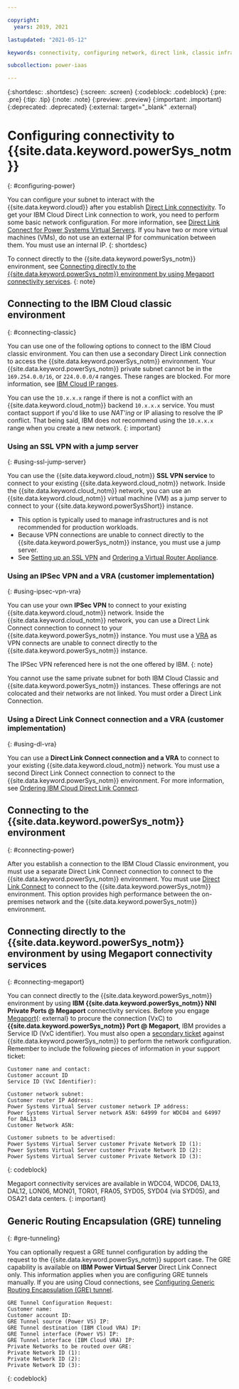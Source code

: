 ```yaml
---

copyright:
  years: 2019, 2021

lastupdated: "2021-05-12"

keywords: connectivity, configuring network, direct link, classic infrastructure, power infrastructure, network, megaport, vxc, gre tunneling

subcollection: power-iaas

---
```


{:shortdesc: .shortdesc}
{:screen: .screen}
{:codeblock: .codeblock}
{:pre: .pre}
{:tip: .tip}
{:note: .note}
{:preview: .preview}
{:important: .important}
{:deprecated: .deprecated}
{:external: target="_blank" .external}

# Configuring connectivity to {{site.data.keyword.powerSys_notm}}
{: #configuring-power}

You can configure your subnet to interact with the {{site.data.keyword.cloud}} after you establish [Direct Link connectivity](/docs/power-iaas?topic=power-iaas-ordering-direct-link-connect). To get your IBM Cloud Direct Link connection to work, you need to perform some basic network configuration. For more information, see [Direct Link Connect for Power Systems Virtual Servers](/docs/direct-link?topic=direct-link-configure-ibm-cloud-direct-link). If you have two or more virtual machines (VMs), do not use an external IP for communication between them. You must use an internal IP.
{: shortdesc}

To connect directly to the {{site.data.keyword.powerSys_notm}} environment, see [Connecting directly to the {{site.data.keyword.powerSys_notm}} environment by using Megaport connectivity services](#connecting-megaport).
{: note}

## Connecting to the IBM Cloud classic environment
{: #connecting-classic}

You can use one of the following options to connect to the IBM Cloud classic environment. You can then use a secondary Direct Link connection to access the {{site.data.keyword.powerSys_notm}} environment. Your {{site.data.keyword.powerSys_notm}} private subnet cannot be in the `169.254.0.0/16`, or `224.0.0.0/4` ranges. These ranges are blocked. For more information, see [IBM Cloud IP ranges](/docs/cloud-infrastructure?topic=cloud-infrastructure-ibm-cloud-ip-ranges).

You can use the `10.x.x.x` range if there is not a conflict with an {{site.data.keyword.cloud_notm}} backend `10.x.x.x` service. You must contact support if you'd like to use *NAT'ing* or IP aliasing to resolve the IP conflict. That being said, IBM does not recommend using the `10.x.x.x` range when you create a new network.
{: important}

### Using an SSL VPN with a jump server
{: #using-ssl-jump-server}

You can use the {{site.data.keyword.cloud_notm}} **SSL VPN service** to connect to your existing {{site.data.keyword.cloud_notm}} network. Inside the {{site.data.keyword.cloud_notm}} network, you can use an {{site.data.keyword.cloud_notm}} virtual machine (VM) as a jump server to connect to your {{site.data.keyword.powerSysShort}} instance.

* This option is typically used to manage infrastructures and is not recommended for production workloads.
* Because VPN connections are unable to connect directly to the {{site.data.keyword.powerSys_notm}} instance, you must use a jump server.
* See [Setting up an SSL VPN](/docs/iaas-vpn?topic=iaas-vpn-setup-ssl-vpn-connections) and [Ordering a Virtual Router Appliance](/docs/virtual-router-appliance?topic=virtual-router-appliance-getting-started#order-vra).

### Using an IPSec VPN and a VRA (customer implementation)
{: #using-ipsec-vpn-vra}

You can use your own **IPSec VPN** to connect to your existing {{site.data.keyword.cloud_notm}} network. Inside the {{site.data.keyword.cloud_notm}} network, you can use a Direct Link Connect connection to connect to your {{site.data.keyword.powerSys_notm}} instance. You must use a [VRA](/docs/virtual-router-appliance?topic=virtual-router-appliance-getting-started#order-vra) as VPN connects are unable to connect directly to the {{site.data.keyword.powerSys_notm}} instance.

The IPSec VPN referenced here is not the one offered by IBM.
{: note}

You cannot use the same private subnet for both IBM Cloud Classic and {{site.data.keyword.powerSys_notm}} instances. These offerings are not colocated and their networks are not linked. You must order a Direct Link Connection.

### Using a Direct Link Connect connection and a VRA (customer implementation)
{: #using-dl-vra}

You can use a **Direct Link Connect connection and a VRA** to connect to your existing {{site.data.keyword.cloud_notm}} network. You must use a second Direct Link Connect connection to connect to the {{site.data.keyword.powerSys_notm}} environment. For more information, see [Ordering IBM Cloud Direct Link Connect](/docs/dl?topic=dl-how-to-order-ibm-cloud-dl-connect).


## Connecting to the {{site.data.keyword.powerSys_notm}} environment
{: #connecting-power}

After you establish a connection to the IBM Cloud Classic environment, you must use a separate Direct Link Connect connection to connect to the {{site.data.keyword.powerSys_notm}} environment. You must use [Direct Link Connect](/docs/dl?topic=dl-dl-about) to connect to the {{site.data.keyword.powerSys_notm}} environment. This option provides high performance between the on-premises network and the {{site.data.keyword.powerSys_notm}} environment.

## Connecting directly to the {{site.data.keyword.powerSys_notm}} environment by using Megaport connectivity services
{: #connecting-megaport}

You can connect directly to the {{site.data.keyword.powerSys_notm}} environment by using **IBM {{site.data.keyword.powerSys_notm}} NNI Private Ports @ Megaport** connectivity services. Before you engage [Megaport](https://portal.megaport.com){: external} to procure the connection (VxC) to **{{site.data.keyword.powerSys_notm}} Port @ Megaport**, IBM provides a Service ID (VxC identifier). You must also open a [secondary ticket](/docs/power-iaas?topic=power-iaas-getting-help-and-support) against {{site.data.keyword.powerSys_notm}} to perform the network configuration. Remember to include the following pieces of information in your support ticket:

```text
Customer name and contact:
Customer account ID
Service ID (VxC Identifier):

Customer network subnet:
Customer router IP Address:
Power Systems Virtual Server customer network IP address:
Power Systems Virtual Server network ASN: 64999 for WDC04 and 64997 for DAL13
Customer Network ASN:

Customer subnets to be advertised:
Power Systems Virtual Server customer Private Network ID (1):
Power Systems Virtual Server customer Private Network ID (2):
Power Systems Virtual Server customer Private Network ID (3):
```
{: codeblock}

Megaport connectivity services are available in WDC04, WDC06, DAL13, DAL12, LON06, MON01, TOR01, FRA05, SYD05, SYD04 (via SYD05), and OSA21 data centers.
{: important}

## Generic Routing Encapsulation (GRE) tunneling
{: #gre-tunneling}

You can optionally request a GRE tunnel configuration by adding the request to the {{site.data.keyword.powerSys_notm}} support case. The GRE capability is available on **IBM Power Virtual Server** Direct Link Connect only. This information applies when you are configuring GRE tunnels manually. If you are using Cloud connections, see [Configuring Generic Routing Encapsulation (GRE) tunnel](/docs/power-iaas?topic=power-iaas-cloud-connections#configure-gre-tunnel).

```text
GRE Tunnel Configuration Request:
Customer name:
Customer account ID:
GRE Tunnel source (Power VS) IP:
GRE Tunnel destination (IBM Cloud VRA) IP:
GRE Tunnel interface (Power VS) IP:
GRE Tunnel interface (IBM Cloud VRA) IP:
Private Networks to be routed over GRE:
Private Network ID (1):
Private Network ID (2):
Private Network ID (3):
```
{: codeblock}
